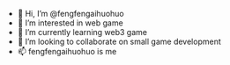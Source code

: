 - 👋 Hi, I’m @fengfengaihuohuo
- 👀 I’m interested in web game
- 🌱 I’m currently learning web3 game
- 💞️ I’m looking to collaborate on small game development
- 📫 fengfengaihuohuo is me

<!---
fengfengaihuohuo/fengfengaihuohuo is a ✨ special ✨ repository because its `README.md` (this file) appears on your GitHub profile.
You can click the Preview link to take a look at your changes.
--->
